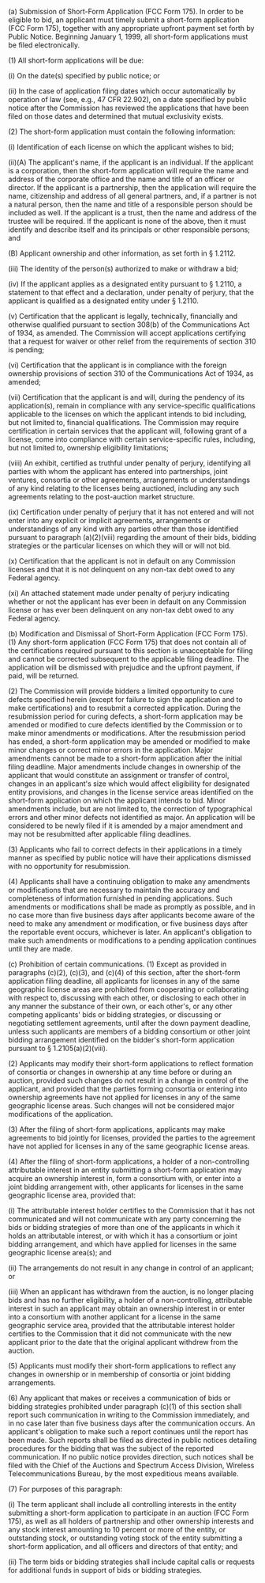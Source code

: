 (a) Submission of Short-Form Application (FCC Form 175). In order to be eligible to bid, an applicant must timely submit a short-form application (FCC Form 175), together with any appropriate upfront payment set forth by Public Notice. Beginning January 1, 1999, all short-form applications must be filed electronically.

(1) All short-form applications will be due:

(i) On the date(s) specified by public notice; or

(ii) In the case of application filing dates which occur automatically by operation of law (see, e.g., 47 CFR 22.902), on a date specified by public notice after the Commission has reviewed the applications that have been filed on those dates and determined that mutual exclusivity exists.

(2) The short-form application must contain the following information:

(i) Identification of each license on which the applicant wishes to bid;

(ii)(A) The applicant's name, if the applicant is an individual. If the applicant is a corporation, then the short-form application will require the name and address of the corporate office and the name and title of an officer or director. If the applicant is a partnership, then the application will require the name, citizenship and address of all general partners, and, if a partner is not a natural person, then the name and title of a responsible person should be included as well. If the applicant is a trust, then the name and address of the trustee will be required. If the applicant is none of the above, then it must identify and describe itself and its principals or other responsible persons; and

(B) Applicant ownership and other information, as set forth in § 1.2112.

(iii) The identity of the person(s) authorized to make or withdraw a bid;

(iv) If the applicant applies as a designated entity pursuant to § 1.2110, a statement to that effect and a declaration, under penalty of perjury, that the applicant is qualified as a designated entity under § 1.2110.

(v) Certification that the applicant is legally, technically, financially and otherwise qualified pursuant to section 308(b) of the Communications Act of 1934, as amended. The Commission will accept applications certifying that a request for waiver or other relief from the requirements of section 310 is pending;

(vi) Certification that the applicant is in compliance with the foreign ownership provisions of section 310 of the Communications Act of 1934, as amended;

(vii) Certification that the applicant is and will, during the pendency of its application(s), remain in compliance with any service-specific qualifications applicable to the licenses on which the applicant intends to bid including, but not limited to, financial qualifications. The Commission may require certification in certain services that the applicant will, following grant of a license, come into compliance with certain service-specific rules, including, but not limited to, ownership eligibility limitations;

(viii) An exhibit, certified as truthful under penalty of perjury, identifying all parties with whom the applicant has entered into partnerships, joint ventures, consortia or other agreements, arrangements or understandings of any kind relating to the licenses being auctioned, including any such agreements relating to the post-auction market structure.

(ix) Certification under penalty of perjury that it has not entered and will not enter into any explicit or implicit agreements, arrangements or understandings of any kind with any parties other than those identified pursuant to paragraph (a)(2)(viii) regarding the amount of their bids, bidding strategies or the particular licenses on which they will or will not bid.

(x) Certification that the applicant is not in default on any Commission licenses and that it is not delinquent on any non-tax debt owed to any Federal agency.
                

(xi) An attached statement made under penalty of perjury indicating whether or not the applicant has ever been in default on any Commission license or has ever been delinquent on any non-tax debt owed to any Federal agency.
                

(b) Modification and Dismissal of Short-Form Application (FCC Form 175). (1) Any short-form application (FCC Form 175) that does not contain all of the certifications required pursuant to this section is unacceptable for filing and cannot be corrected subsequent to the applicable filing deadline. The application will be dismissed with prejudice and the upfront payment, if paid, will be returned.

(2) The Commission will provide bidders a limited opportunity to cure defects specified herein (except for failure to sign the application and to make certifications) and to resubmit a corrected application. During the resubmission period for curing defects, a short-form application may be amended or modified to cure defects identified by the Commission or to make minor amendments or modifications. After the resubmission period has ended, a short-form application may be amended or modified to make minor changes or correct minor errors in the application. Major amendments cannot be made to a short-form application after the initial filing deadline. Major amendments include changes in ownership of the applicant that would constitute an assignment or transfer of control, changes in an applicant's size which would affect eligibility for designated entity provisions, and changes in the license service areas identified on the short-form application on which the applicant intends to bid. Minor amendments include, but are not limited to, the correction of typographical errors and other minor defects not identified as major. An application will be considered to be newly filed if it is amended by a major amendment and may not be resubmitted after applicable filing deadlines.

(3) Applicants who fail to correct defects in their applications in a timely manner as specified by public notice will have their applications dismissed with no opportunity for resubmission.

(4) Applicants shall have a continuing obligation to make any amendments or modifications that are necessary to maintain the accuracy and completeness of information furnished in pending applications. Such amendments or modifications shall be made as promptly as possible, and in no case more than five business days after applicants become aware of the need to make any amendment or modification, or five business days after the reportable event occurs, whichever is later. An applicant's obligation to make such amendments or modifications to a pending application continues until they are made.

(c) Prohibition of certain communications.  (1) Except as provided in paragraphs (c)(2), (c)(3), and (c)(4) of this section, after the short-form application filing deadline, all applicants for licenses in any of the same geographic license areas are prohibited from cooperating or collaborating with respect to, discussing with each other, or disclosing to each other in any manner the substance of their own, or each other's, or any other competing applicants' bids or bidding strategies, or discussing or negotiating settlement agreements, until after the down payment deadline, unless such applicants are members of a bidding consortium or other joint bidding arrangement identified on the bidder's short-form application pursuant to § 1.2105(a)(2)(viii).

(2) Applicants may modify their short-form applications to reflect formation of consortia or changes in ownership at any time before or during an auction, provided such changes do not result in a change in control of the applicant, and provided that the parties forming consortia or entering into ownership agreements have not applied for licenses in any of the same geographic license areas. Such changes will not be considered major modifications of the application.
                

(3) After the filing of short-form applications, applicants may make agreements to bid jointly for licenses, provided the parties to the agreement have not applied for licenses in any of the same geographic license areas.

(4) After the filing of short-form applications, a holder of a non-controlling attributable interest in an entity submitting a short-form application may acquire an ownership interest in, form a consortium with, or enter into a joint bidding arrangement with, other applicants for licenses in the same geographic license area, provided that:

(i) The attributable interest holder certifies to the Commission that it has not communicated and will not communicate with any party concerning the bids or bidding strategies of more than one of the applicants in which it holds an attributable interest, or with which it has a consortium or joint bidding arrangement, and which have applied for licenses in the same geographic license area(s); and

(ii) The arrangements do not result in any change in control of an applicant; or

(iii) When an applicant has withdrawn from the auction, is no longer placing bids and has no further eligibility, a holder of a non-controlling, attributable interest in such an applicant may obtain an ownership interest in or enter into a consortium with another applicant for a license in the same geographic service area, provided that the attributable interest holder certifies to the Commission that it did not communicate with the new applicant prior to the date that the original applicant withdrew from the auction.

(5) Applicants must modify their short-form applications to reflect any changes in ownership or in membership of consortia or joint bidding arrangements.

(6) Any applicant that makes or receives a communication of bids or bidding strategies prohibited under paragraph (c)(1) of this section shall report such communication in writing to the Commission immediately, and in no case later than five business days after the communication occurs. An applicant's obligation to make such a report continues until the report has been made. Such reports shall be filed as directed in public notices detailing procedures for the bidding that was the subject of the reported communication. If no public notice provides direction, such notices shall be filed with the Chief of the Auctions and Spectrum Access Division, Wireless Telecommunications Bureau, by the most expeditious means available.

(7) For purposes of this paragraph:

(i) The term applicant shall include all controlling interests in the entity submitting a short-form application to participate in an auction (FCC Form 175), as well as all holders of partnership and other ownership interests and any stock interest amounting to 10 percent or more of the entity, or outstanding stock, or outstanding voting stock of the entity submitting a short-form application, and all officers and directors of that entity; and

(ii) The term bids or bidding strategies shall include capital calls or requests for additional funds in support of bids or bidding strategies.
                

